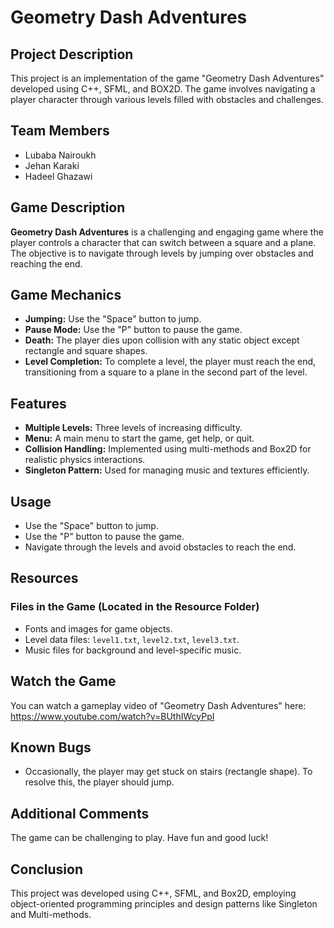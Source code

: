 # Geometry Dash Adventures

## Project Description
This project is an implementation of the game "Geometry Dash Adventures" developed using C++, SFML, and BOX2D. The game involves navigating a player character through various levels filled with obstacles and challenges.

## Team Members
- Lubaba Nairoukh
- Jehan Karaki 
- Hadeel Ghazawi 

## Game Description
**Geometry Dash Adventures** is a challenging and engaging game where the player controls a character that can switch between a square and a plane. The objective is to navigate through levels by jumping over obstacles and reaching the end.

## Game Mechanics
- **Jumping:** Use the "Space" button to jump.
- **Pause Mode:** Use the "P" button to pause the game.
- **Death:** The player dies upon collision with any static object except rectangle and square shapes.
- **Level Completion:** To complete a level, the player must reach the end, transitioning from a square to a plane in the second part of the level.

## Features
- **Multiple Levels:** Three levels of increasing difficulty.
- **Menu:** A main menu to start the game, get help, or quit.
- **Collision Handling:** Implemented using multi-methods and Box2D for realistic physics interactions.
- **Singleton Pattern:** Used for managing music and textures efficiently.


## Usage
- Use the "Space" button to jump.
- Use the "P" button to pause the game.
- Navigate through the levels and avoid obstacles to reach the end.

## Resources
### Files in the Game (Located in the Resource Folder)
- Fonts and images for game objects.
- Level data files: `level1.txt`, `level2.txt`, `level3.txt`.
- Music files for background and level-specific music.


## Watch the Game
You can watch a gameplay video of "Geometry Dash Adventures" here: https://www.youtube.com/watch?v=BUthIWcyPpI


## Known Bugs
- Occasionally, the player may get stuck on stairs (rectangle shape). To resolve this, the player should jump.

## Additional Comments
The game can be challenging to play. Have fun and good luck!



## Conclusion
This project was developed using C++, SFML, and Box2D, employing object-oriented programming principles and design patterns like Singleton and Multi-methods.
